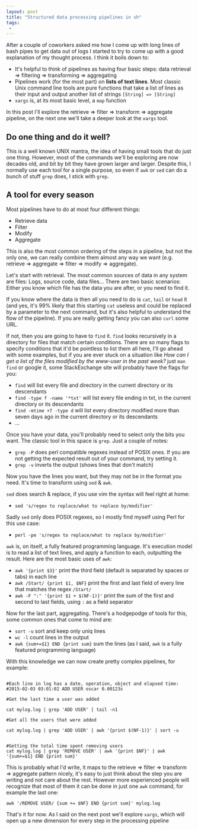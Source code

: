 ```yaml
---
layout: post
title: "Structured data processing pipelines in sh"
tags:
 -
---
```


After a couple of coworkers asked me how I come up with long lines of bash
pipes to get data out of logs I started to try to come up with a good
explanation of my thought process. I think it boils down to:

- It's helpful to think of pipelines as having four basic steps: data
   retrieval =\> filtering =\> transforming =\> aggregating
- Pipelines work (for the most part) on **lists of text lines**. Most classic
   Unix command line tools are pure functions that take a list of lines as
   their input and output another list of strings `[String] => [String]`
- `xargs` is, at its most basic level, a `map` function

In this post I'll explore the retrieve =\> filter =\> transform =\> aggregate
pipeline, on the next one we'll take a deeper look at the `xargs` tool.

Do one thing and do it well?
----------------------------

This is a well known UNIX mantra, the idea of having small tools that do just
one thing. However, most of the commands we'll be exploring are now decades
old, and bit by bit they have grown larger and larger. Despite this,
I normally use each tool for a single purpose, so even if `awk` or `sed` can
do a bunch of stuff `grep` does, I stick with `grep`.

A tool for every season
-----------------------

Most pipelines have to do at most four different things: 

* Retrieve data
* Filter 
* Modify
* Aggregate

This is also the most common ordering of the steps in a pipeline, but not the
only one, we can really combine them almost any way we want (e.g. retrieve =>
aggregate => filter => modify => aggregate).

Let's start with retrieval. The most common sources of data in any system
are files: Logs, source code, data files... There are two basic scenarios:
Either you know which file has the data you are after, or you need to find it.

If you know where the data is then all you need to do is `cat`, `tail` or
`head` it (and yes, it's 99% likely that this starting `cat` useless and could
be replaced by a parameter to the next command, but it's also helpful to
understand the flow of the pipeline). If you are really getting fancy you can
also `curl` some URL.

If not, then you are going to have to `find` it. `find` looks recursively in
a directory for files that match certain conditions. There are so many flags
to specify conditions that it'd be pointless to list them all here, I'll go
ahead with some examples, but if you are ever stuck on a situation like *How
can I get a list of the files modified by the www-user in the past week?* just
`man find` or google it, some StackExchange site will probably have the flags
for you:

- `find` will list every file and directory in the current directory or its
   descendants
- `find -type f -name '*txt'` will list every file ending in txt, in the
   current directory or its descendants
- `find -mtime +7 -type d` will list every directory modified more than seven
   days ago in the current directory or its descendants
- ...

Once you have your data, you'll probably need to select only the bits you
want. The classic tool in this space is `grep`. Just a couple of notes:

- `grep -P` does perl compatible regexes instead of POSIX ones. If you are not
   getting the expected result out of your command, try setting it.
- `grep -v` inverts the output (shows lines that don't match)

Now you have the lines you want, but they may not be in the format you need.
It's time to transform using `sed` & `awk`.

`sed` does  search & replace, if you use vim the syntax will feel right at
home:

- `sed 's/regex to replace/what to replace by/modifier'`

Sadly `sed` only does POSIX regexes, so I mostly find myself using Perl for
this use case:

- `perl -pe 's/regex to replace/what to replace by/modifier'`

`awk` is, on itself, a fully featured programming language. It's execution
model is to read a list of text lines, and apply a function to each,
outputting the result. Here are the most basic uses of `awk`:

- `awk '{print $3}'` print the third field (default is separated by spaces or
   tabs) in each line
- `awk /Start/ {print $1, $NF}` print the first and last field of every line
   that matches the regex `/Start/`
- `awk -F ":" '{print $1 + $(NF-1)}'` print the sum of the first and second to
   last fields, using `:` as a field separator

Now for the last part, aggregating. There's a hodgepodge of tools for this,
some common ones that come to mind are:

- `sort -u` sort and keep only uniq lines
- `wc -l` count lines in the output
- `awk {sum+=$1} END {print sum}` sum the lines (as I said, `awk` is a fully
   featured programming language)

With this knowledge we can now create pretty complex pipelines, for example:

~~~~ {.bash}

#Each line in log has a date, operation, object and elapsed time:
#2015-02-03 03:01:02 ADD USER oscar 0.00123s 

#Get the last time a user was added

cat mylog.log | grep 'ADD USER' | tail -n1

#Get all the users that were added

cat mylog.log | grep 'ADD USER' | awk '{print $(NF-1)}' | sort -u


#Getting the total time spent removing users
cat mylog.log | grep 'REMOVE USER' | awk '{print $NF}' | awk '{sum+=$1} END {print sum}'
~~~~

This is probably what I'd write, it maps to the retrieve =\> filter =\>
transform =\> aggregate pattern nicely, it's easy to just think about the step
you are writing and not care about the rest. However more experienced people
will recognize that most of them it can be done in just one `awk` command, for
example the last one:

~~~~ {.bash}
awk '/REMOVE USER/ {sum += $NF} END {print sum}' mylog.log
~~~~

That's it for now. As I said on the next post we'll explore `xargs`, which
will open up a new dimension for every step in the processing pipeline
